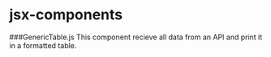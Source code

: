 # jsx-components

###GenericTable.js
This component recieve all data from an API and print it in a formatted table.
